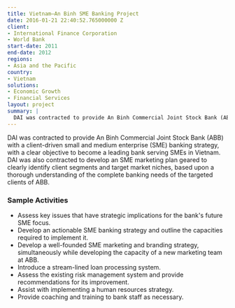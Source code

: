 ```yaml
---
title: Vietnam—An Binh SME Banking Project
date: 2016-01-21 22:40:52.765000000 Z
client:
- International Finance Corporation
- World Bank
start-date: 2011
end-date: 2012
regions:
- Asia and the Pacific
country:
- Vietnam
solutions:
- Economic Growth
- Financial Services
layout: project
summary: |
  DAI was contracted to provide An Binh Commercial Joint Stock Bank (ABB) with a client-driven small and medium enterprise (SME) banking strategy, with a clear objective to become a leading bank serving SMEs in Vietnam.
---
```

DAI was contracted to provide An Binh Commercial Joint Stock Bank (ABB) with a client-driven small and medium enterprise (SME) banking strategy, with a clear objective to become a leading bank serving SMEs in Vietnam. DAI was also contracted to develop an SME marketing plan geared to clearly identify client segments and target market niches, based upon a thorough understanding of the complete banking needs of the targeted clients of ABB.

###  Sample Activities

* Assess key issues that have strategic implications for the bank's future SME focus.
* Develop an actionable SME banking strategy and outline the capacities required to implement it.
* Develop a well-founded SME marketing and branding strategy, simultaneously while developing the capacity of a new marketing team at ABB.
* Introduce a stream-lined loan processing system.
* Assess the existing risk management system and provide recommendations for its improvement.
* Assist with implementing a human resources strategy.
* Provide coaching and training to bank staff as necessary.
